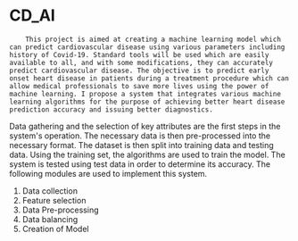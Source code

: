 # CD_AI

		This project is aimed at creating a machine learning model which can predict cardiovascular disease using various parameters including history of Covid-19. Standard tools will be used which are easily available to all, and with some modifications, they can accurately predict cardiovascular disease. The objective is to predict early onset heart disease in patients during a treatment procedure which can allow medical professionals to save more lives using the power of machine learning. I propose a system that integrates various machine learning algorithms for the purpose of achieving better heart disease prediction accuracy and issuing better diagnostics.
 
Data gathering and the selection of key attributes are the first steps in the system's operation. The necessary data is then pre-processed into the necessary format.
The dataset is then split into training data and testing data. Using the training set, the algorithms are used to train the model. The system is tested using test data in order to determine its accuracy. The following modules are used to implement this system.
1. Data collection
2. Feature selection
3. Data Pre-processing
4. Data balancing
5. Creation of Model
